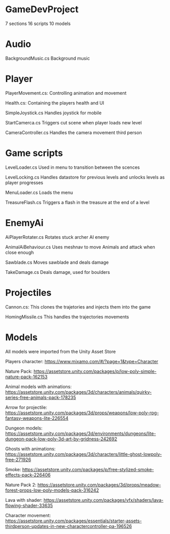 # GameDevProject
7 sections
16 scripts
10 models

# Audio
BackgroundMusic.cs Background music

# Player
PlayerMovement.cs: Controlling animation and movement

Health.cs: Containing the players health and UI

SimpleJoystick.cs Handles joystick for mobile

StartCamerca.cs Triggers cut scene when player loads new level

CameraController.cs Handles the camera movement third person

# Game scripts
LevelLoader.cs Used in menu to transition between the scences

LevelLocking.cs Handles datastore for previous levels and unlocks levels as player progresses

MenuLoader.cs Loads the menu

TreasureFlash.cs Triggers a flash in the treasure at the end of a level

# EnemyAi
AiPlayerRotater.cs Rotates stuck archer AI enemy 

AnimalAiBehaviour.cs Uses meshnav to move Animals and attack when close enough

Sawblade.cs Moves sawblade and deals damage

TakeDamage.cs Deals damage, used for boulders

# Projectiles
Cannon.cs: This clones the trajetories and injects them into the game

HomingMissile.cs This handles the trajectories movements

# Models
All models were imported from the Unity Asset Store

Players character: https://www.mixamo.com/#/?page=1&type=Character

Nature Pack: https://assetstore.unity.com/packages/p/low-poly-simple-nature-pack-162153

Animal models with animations: https://assetstore.unity.com/packages/3d/characters/animals/quirky-series-free-animals-pack-178235


Arrow for projectile: https://assetstore.unity.com/packages/3d/props/weapons/low-poly-rpg-fantasy-weapons-lite-226554

Dungeon models: https://assetstore.unity.com/packages/3d/environments/dungeons/lite-dungeon-pack-low-poly-3d-art-by-gridness-242692

Ghosts with animations: https://assetstore.unity.com/packages/3d/characters/little-ghost-lowpoly-free-271926

Smoke: https://assetstore.unity.com/packages/p/free-stylized-smoke-effects-pack-226406

Nature Pack 2: https://assetstore.unity.com/packages/3d/props/meadow-forest-props-low-poly-models-pack-316242

Lava with shader: https://assetstore.unity.com/packages/vfx/shaders/lava-flowing-shader-33635

Character movement: https://assetstore.unity.com/packages/essentials/starter-assets-thirdperson-updates-in-new-charactercontroller-pa-196526
